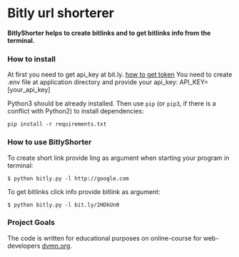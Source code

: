 # Bitly url shorterer

**BitlyShorter helps to create bitlinks and to get bitlinks info from the terminal.**

### How to install

At first you need to get api_key at bit.ly. [how to get token](https://support.bitly.com/hc/en-us/articles/230647907-How-do-I-find-my-OAuth-access-token-)
You need to create .env file at application directory and provide your api_key: API_KEY=[your_api_key]

Python3 should be already installed. 
Then use `pip` (or `pip3`, if there is a conflict with Python2) to install dependencies:
```
pip install -r requirements.txt
```
### How to use BitlyShorter

To create short link provide ling as argument when starting your program in terminal:
```
$ python bitly.py -l http://google.com
```

To get bitlinks click info provide bitlink as argument:
```
$ python bitly.py -l bit.ly/2HDkUn0
```

### Project Goals

The code is written for educational purposes on online-course for web-developers [dvmn.org](https://dvmn.org/).